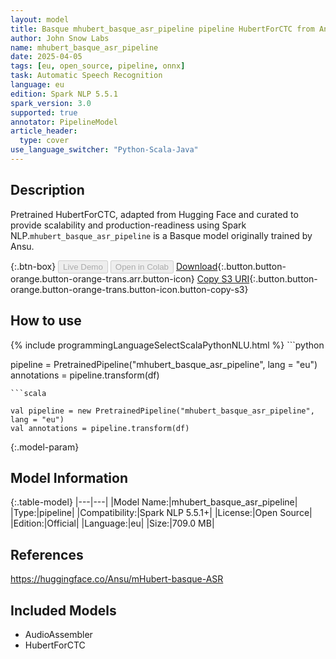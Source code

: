```yaml
---
layout: model
title: Basque mhubert_basque_asr_pipeline pipeline HubertForCTC from Ansu
author: John Snow Labs
name: mhubert_basque_asr_pipeline
date: 2025-04-05
tags: [eu, open_source, pipeline, onnx]
task: Automatic Speech Recognition
language: eu
edition: Spark NLP 5.5.1
spark_version: 3.0
supported: true
annotator: PipelineModel
article_header:
  type: cover
use_language_switcher: "Python-Scala-Java"
---
```


## Description

Pretrained HubertForCTC, adapted from Hugging Face and curated to provide scalability and production-readiness using Spark NLP.`mhubert_basque_asr_pipeline` is a Basque model originally trained by Ansu.

{:.btn-box}
<button class="button button-orange" disabled>Live Demo</button>
<button class="button button-orange" disabled>Open in Colab</button>
[Download](https://s3.amazonaws.com/auxdata.johnsnowlabs.com/public/models/mhubert_basque_asr_pipeline_eu_5.5.1_3.0_1743849263807.zip){:.button.button-orange.button-orange-trans.arr.button-icon}
[Copy S3 URI](s3://auxdata.johnsnowlabs.com/public/models/mhubert_basque_asr_pipeline_eu_5.5.1_3.0_1743849263807.zip){:.button.button-orange.button-orange-trans.button-icon.button-copy-s3}

## How to use



<div class="tabs-box" markdown="1">
{% include programmingLanguageSelectScalaPythonNLU.html %}
```python

pipeline = PretrainedPipeline("mhubert_basque_asr_pipeline", lang = "eu")
annotations =  pipeline.transform(df)   

```
```scala

val pipeline = new PretrainedPipeline("mhubert_basque_asr_pipeline", lang = "eu")
val annotations = pipeline.transform(df)

```
</div>

{:.model-param}
## Model Information

{:.table-model}
|---|---|
|Model Name:|mhubert_basque_asr_pipeline|
|Type:|pipeline|
|Compatibility:|Spark NLP 5.5.1+|
|License:|Open Source|
|Edition:|Official|
|Language:|eu|
|Size:|709.0 MB|

## References

https://huggingface.co/Ansu/mHubert-basque-ASR

## Included Models

- AudioAssembler
- HubertForCTC